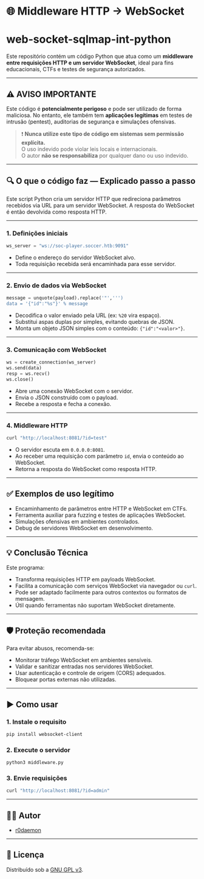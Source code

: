 # 🌐 Middleware HTTP → WebSocket
# web-socket-sqlmap-int-python

Este repositório contém um código Python que atua como um **middleware entre requisições HTTP e um servidor WebSocket**, ideal para fins educacionais, CTFs e testes de segurança autorizados.

---

## ⚠️ AVISO IMPORTANTE

Este código é **potencialmente perigoso** e pode ser utilizado de forma maliciosa. No entanto, ele também tem **aplicações legítimas** em testes de intrusão (pentest), auditorias de segurança e simulações ofensivas.

> ❗ **Nunca utilize este tipo de código em sistemas sem permissão explícita.**  
> O uso indevido pode violar leis locais e internacionais.  
> O autor **não se responsabiliza** por qualquer dano ou uso indevido.

---

## 🔍 O que o código faz — Explicado passo a passo

Este script Python cria um servidor HTTP que redireciona parâmetros recebidos via URL para um servidor WebSocket. A resposta do WebSocket é então devolvida como resposta HTTP.

---

### 1. Definições iniciais

```python
ws_server = "ws://soc-player.soccer.htb:9091"
```

- Define o endereço do servidor WebSocket alvo.
- Toda requisição recebida será encaminhada para esse servidor.

---

### 2. Envio de dados via WebSocket

```python
message = unquote(payload).replace('"',''')
data = '{"id":"%s"}' % message
```

- Decodifica o valor enviado pela URL (ex: `%20` vira espaço).
- Substitui aspas duplas por simples, evitando quebras de JSON.
- Monta um objeto JSON simples com o conteúdo: `{"id":"<valor>"}`.

---

### 3. Comunicação com WebSocket

```python
ws = create_connection(ws_server)
ws.send(data)
resp = ws.recv()
ws.close()
```

- Abre uma conexão WebSocket com o servidor.
- Envia o JSON construído com o payload.
- Recebe a resposta e fecha a conexão.

---

### 4. Middleware HTTP

```bash
curl "http://localhost:8081/?id=test"
```

- O servidor escuta em `0.0.0.0:8081`.
- Ao receber uma requisição com parâmetro `id`, envia o conteúdo ao WebSocket.
- Retorna a resposta do WebSocket como resposta HTTP.

---

## ✅ Exemplos de uso legítimo

- Encaminhamento de parâmetros entre HTTP e WebSocket em CTFs.
- Ferramenta auxiliar para fuzzing e testes de aplicações WebSocket.
- Simulações ofensivas em ambientes controlados.
- Debug de servidores WebSocket em desenvolvimento.

---

## 💡 Conclusão Técnica

Este programa:

- Transforma requisições HTTP em payloads WebSocket.
- Facilita a comunicação com serviços WebSocket via navegador ou `curl`.
- Pode ser adaptado facilmente para outros contextos ou formatos de mensagem.
- Útil quando ferramentas não suportam WebSocket diretamente.

---

## 🛡️ Proteção recomendada

Para evitar abusos, recomenda-se:

- Monitorar tráfego WebSocket em ambientes sensíveis.
- Validar e sanitizar entradas nos servidores WebSocket.
- Usar autenticação e controle de origem (CORS) adequados.
- Bloquear portas externas não utilizadas.

---

## ▶️ Como usar

### 1. Instale o requisito

```bash
pip install websocket-client
```

### 2. Execute o servidor

```bash
python3 middleware.py
```

### 3. Envie requisições

```bash
curl "http://localhost:8081/?id=admin"
```

---

## 👨‍💻 Autor

- [r0daemon](https://github.com/0daemon)

---

## 📄 Licença

Distribuído sob a [GNU GPL v3](https://www.gnu.org/licenses/old-licenses/gpl-3.0.html).
